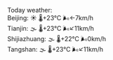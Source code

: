 Today weather:  
Beijing: ☀️ 🌡️+23°C 🌬️←7km/h  
Tianjin: 🌫  🌡️+23°C 🌬️↙11km/h  
Shijiazhuang: 🌫  🌡️+22°C 🌬️0km/h  
Tangshan: 🌫  🌡️+23°C 🌬️↙11km/h  

